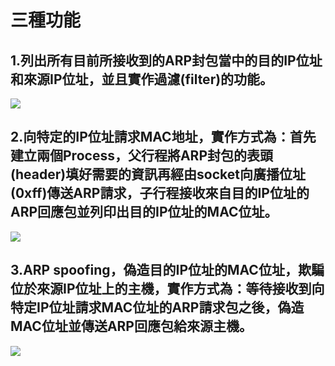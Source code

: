# 三種功能
## 1.列出所有目前所接收到的ARP封包當中的目的IP位址和來源IP位址，並且實作過濾(filter)的功能。
![](https://i.postimg.cc/zftwc86S/2023-05-01-004217.png)
## 2.向特定的IP位址請求MAC地址，實作方式為：首先建立兩個Process，父行程將ARP封包的表頭(header)填好需要的資訊再經由socket向廣播位址(0xff)傳送ARP請求，子行程接收來自目的IP位址的ARP回應包並列印出目的IP位址的MAC位址。
![](https://i.postimg.cc/sXPj2gz5/2023-05-01-005349.png)
## 3.ARP spoofing，偽造目的IP位址的MAC位址，欺騙位於來源IP位址上的主機，實作方式為：等待接收到向特定IP位址請求MAC位址的ARP請求包之後，偽造MAC位址並傳送ARP回應包給來源主機。
![](https://i.postimg.cc/Fsz4MZYy/2023-05-01-005528.png)
